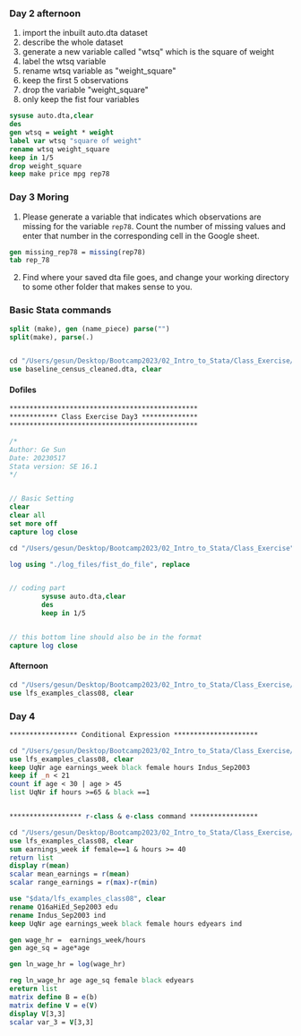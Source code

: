 ### Day 2 afternoon

1. import the inbuilt auto.dta dataset
2. describe the whole dataset 
3. generate a new variable called "wtsq" which is the square of weight 
4. label the wtsq variable 
5. rename wtsq variable as "weight_square" 
6. keep the first 5 observations 
7. drop the variable "weight_square" 
8. only keep the fist four variables 



```stata
sysuse auto.dta,clear
des 
gen wtsq = weight * weight 
label var wtsq "square of weight"
rename wtsq weight_square
keep in 1/5
drop weight_square
keep make price mpg rep78
```



### Day 3 Moring 

1. Please generate a variable that indicates which observations are missing for the variable `rep78`. Count the number of missing values and enter that number in the corresponding cell in the Google sheet.

```stata
gen missing_rep78 = missing(rep78)
tab rep_78
```



2. Find where your saved dta file goes, and change your working directory to some other folder that makes sense to you. 



### Basic Stata commands 

```stata
split (make), gen (name_piece) parse("")
split(make), parse(.) 


cd "/Users/gesun/Desktop/Bootcamp2023/02_Intro_to_Stata/Class_Exercise/data"
use baseline_census_cleaned.dta, clear
```





#### Dofiles 

```stata
***********************************************
************ Class Exercise Day3 **************
***********************************************

/*
Author: Ge Sun 
Date: 20230517 
Stata version: SE 16.1
*/


// Basic Setting
clear 
clear all 
set more off
capture log close

cd "/Users/gesun/Desktop/Bootcamp2023/02_Intro_to_Stata/Class_Exercise"

log using "./log_files/fist_do_file", replace


// coding part
        sysuse auto.dta,clear 
        des 
        keep in 1/5


// this bottom line should also be in the format
capture log close
```



#### Afternoon

```stata
cd "/Users/gesun/Desktop/Bootcamp2023/02_Intro_to_Stata/Class_Exercise/data"
use lfs_examples_class08, clear
```





### Day 4 

```stata
***************** Conditional Expression *********************

cd "/Users/gesun/Desktop/Bootcamp2023/02_Intro_to_Stata/Class_Exercise/data"
use lfs_examples_class08, clear
keep UqNr age earnings_week black female hours Indus_Sep2003
keep if _n < 21
count if age < 30 | age > 45
list UqNr if hours >=65 & black ==1


****************** r-class & e-class command *****************

cd "/Users/gesun/Desktop/Bootcamp2023/02_Intro_to_Stata/Class_Exercise/data"
use lfs_examples_class08, clear
sum earnings_week if female==1 & hours >= 40
return list 
display r(mean)
scalar mean_earnings = r(mean)
scalar range_earnings = r(max)-r(min)

use "$data/lfs_examples_class08", clear 
rename Q16aHiEd_Sep2003 edu
rename Indus_Sep2003 ind
keep UqNr age earnings_week black female hours edyears ind

gen wage_hr =  earnings_week/hours
gen age_sq = age*age

gen ln_wage_hr = log(wage_hr)

reg ln_wage_hr age age_sq female black edyears
ereturn list 
matrix define B = e(b)
matrix define V = e(V)
display V[3,3]
scalar var_3 = V[3,3]
```

